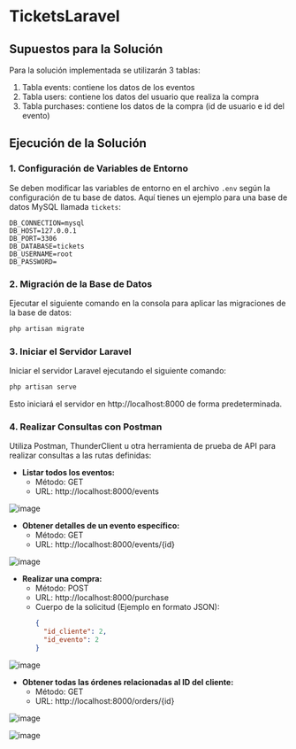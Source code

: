 # TicketsLaravel

## Supuestos para la Solución

Para la solución implementada se utilizarán 3 tablas:
1. Tabla events: contiene los datos de los eventos
2. Tabla users: contiene los datos del usuario que realiza la compra
3. Tabla purchases: contiene los datos de la compra (id de usuario e id del evento)

## Ejecución de la Solución

### 1. Configuración de Variables de Entorno

Se deben modificar las variables de entorno en el archivo `.env` según la configuración de tu base de datos. Aquí tienes un ejemplo para una base de datos MySQL llamada `tickets`:

```env
DB_CONNECTION=mysql
DB_HOST=127.0.0.1
DB_PORT=3306
DB_DATABASE=tickets
DB_USERNAME=root
DB_PASSWORD=
```

### 2. Migración de la Base de Datos

Ejecutar el siguiente comando en la consola para aplicar las migraciones de la base de datos:

```bash
php artisan migrate
```

### 3. Iniciar el Servidor Laravel

Iniciar el servidor Laravel ejecutando el siguiente comando:

```bash
php artisan serve
```

Esto iniciará el servidor en http://localhost:8000 de forma predeterminada.

### 4. Realizar Consultas con Postman

Utiliza Postman, ThunderClient u otra herramienta de prueba de API para realizar consultas a las rutas definidas:

- **Listar todos los eventos:**
  - Método: GET
  - URL: http://localhost:8000/events

![image](https://github.com/Guilleerv/TicketsLaravel/assets/74439275/b8781d01-081d-41bb-a982-e11ae00daffd)

- **Obtener detalles de un evento específico:**
  - Método: GET
  - URL: http://localhost:8000/events/{id}

![image](https://github.com/Guilleerv/TicketsLaravel/assets/74439275/e825036a-8a3e-4c84-a650-1045ead16295)

- **Realizar una compra:**
  - Método: POST
  - URL: http://localhost:8000/purchase
  - Cuerpo de la solicitud (Ejemplo en formato JSON):
    ```json
    {
      "id_cliente": 2,
      "id_evento": 2
    }
    ```
![image](https://github.com/Guilleerv/TicketsLaravel/assets/74439275/56fc6fdd-2326-4f92-a802-41e6ddfe74c5)

- **Obtener todas las órdenes relacionadas al ID del cliente:**
  - Método: GET
  - URL: http://localhost:8000/orders/{id}


![image](https://github.com/Guilleerv/TicketsLaravel/assets/74439275/03bfce4f-9422-4917-8ca9-9539513bfece)

![image](https://github.com/Guilleerv/TicketsLaravel/assets/74439275/722fe4c6-c348-4f07-a3f4-e0448826aa42)
